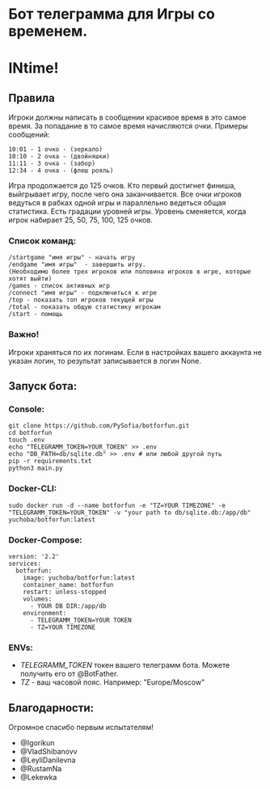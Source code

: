 # Бот телеграмма для Игры со временем.

# **INtime!**

## Правила
Игроки должны написать в сообщении красивое время в это самое время. За попадание в то самое время начисляются очки.
Примеры сообщений:

    10:01 - 1 очко - (зеркало)
    10:10 - 2 очка - (двойняшки)
    11:11 - 3 очка - (забор)
    12:34 - 4 очка - (флеш рояль)

Игра продолжается до 125 очков. Кто первый достигнет финиша, выйгрывает игру, после чего она заканчивается. Все очки игроков ведуться в рабках одной игры и параллельно ведеться общая статистика.
Есть градации уровней игры. Уровень сменяется, когда игрок набирает 25, 50, 75, 100, 125 очков.

### Список команд:
    /startgame "имя игры" - начать игру
    /endgame "имя игры"  - завершить игру.
    (Необходимо более трех игроков или половина игроков в игре, которые хотят выйти)
    /games - список активных игр
    /connect "имя игры" - подключиться к игре
    /top - показать топ игроков текущей игры
    /total - показать общую статистику игрокам
    /start - помощь

### Важно!
Игроки храняться по их логинам. Если в настройках вашего аккаунта не указан логин, то результат записывается в логин None.

## Запуск бота:

### Console:
    git clone https://github.com/PySofia/botforfun.git
    cd botforfun
    touch .env
    echo "TELEGRAMM_TOKEN=YOUR_TOKEN" >> .env
    echo "DB_PATH=db/sqlite.db" >> .env # или любой другой путь
    pip -r requirements.txt
    python3 main.py

### Docker-CLI:
    
    sudo docker run -d --name botforfun -e "TZ=YOUR TIMEZONE" -e "TELEGRAMM_TOKEN=YOUR_TOKEN" -v "your path to db/sqlite.db:/app/db"  yuchoba/botforfun:latest

### Docker-Compose:
    
    version: '2.2'
    services:
      botforfun:
        image: yuchoba/botforfun:latest
        container_name: botforfun
        restart: unless-stopped
        volumes:
          - YOUR DB DIR:/app/db
        environment:
          - TELEGRAMM_TOKEN=YOUR TOKEN
          - TZ=YOUR TIMEZONE


### ENVs:

- *TELEGRAMM_TOKEN* токен вашего телеграмм бота. Можете получить его от @BotFather. 
- *TZ* - ваш часовой пояс. Например: "Europe/Moscow"

## Благодарности:
Огромное спасибо первым испытателям!
- @Igorikun
- @VladShibanovv
- @LeyliDanilevna
- @RustamNa
- @Lekewka